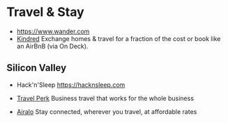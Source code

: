 # Travel & Stay

- https://www.wander.com
- [Kindred](https://livekindred.com/) Exchange homes & travel for a fraction of the cost or book like an AirBnB (via On Deck).

## Silicon Valley

- Hack'n'Sleep https://hacknsleep.com

- [Travel Perk](https://www.travelperk.com) Business travel that works for the whole business
- [Airalo](https://www.airalo.com) Stay connected, wherever you travel, at affordable rates